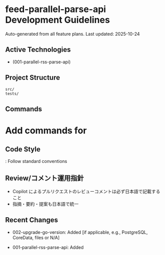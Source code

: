 # feed-parallel-parse-api Development Guidelines

Auto-generated from all feature plans. Last updated: 2025-10-24

## Active Technologies

- (001-parallel-rss-parse-api)

## Project Structure

```text
src/
tests/
```

## Commands

# Add commands for

## Code Style

: Follow standard conventions

## Review/コメント運用指針

- Copilot によるプルリクエストのレビューコメントは必ず日本語で記載すること
- 指摘・要約・提案も日本語で統一

## Recent Changes
- 002-upgrade-go-version: Added [if applicable, e.g., PostgreSQL, CoreData, files or N/A]

- 001-parallel-rss-parse-api: Added

<!-- MANUAL ADDITIONS START -->
<!-- MANUAL ADDITIONS END -->
